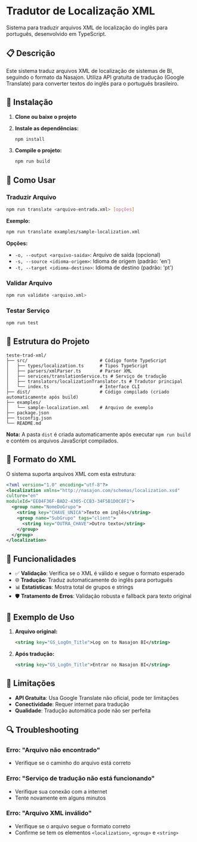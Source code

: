 # Tradutor de Localização XML

Sistema para traduzir arquivos XML de localização do inglês para português, desenvolvido em TypeScript.

## 📋 Descrição

Este sistema traduz arquivos XML de localização de sistemas de BI, seguindo o formato da Nasajon. Utiliza API gratuita de tradução (Google Translate) para converter textos do inglês para o português brasileiro.

## 🚀 Instalação

1. **Clone ou baixe o projeto**
2. **Instale as dependências:**
   ```bash
   npm install
   ```

3. **Compile o projeto:**
   ```bash
   npm run build
   ```

## 📖 Como Usar

### Traduzir Arquivo

```bash
npm run translate <arquivo-entrada.xml> [opções]
```

**Exemplo:**
```bash
npm run translate examples/sample-localization.xml
```

**Opções:**
- `-o, --output <arquivo-saida>`: Arquivo de saída (opcional)
- `-s, --source <idioma-origem>`: Idioma de origem (padrão: 'en')
- `-t, --target <idioma-destino>`: Idioma de destino (padrão: 'pt')

### Validar Arquivo

```bash
npm run validate <arquivo.xml>
```

### Testar Serviço

```bash
npm run test
```

## 📁 Estrutura do Projeto

```
teste-trad-xml/
├── src/                           # Código fonte TypeScript
│   ├── types/localization.ts      # Tipos TypeScript
│   ├── parsers/xmlParser.ts       # Parser XML
│   ├── services/translationService.ts # Serviço de tradução
│   ├── translators/localizationTranslator.ts # Tradutor principal
│   └── index.ts                   # Interface CLI
├── dist/                          # Código compilado (criado automaticamente após build)
├── examples/
│   └── sample-localization.xml    # Arquivo de exemplo
├── package.json
├── tsconfig.json
└── README.md
```

**Nota:** A pasta `dist` é criada automaticamente após executar `npm run build` e contém os arquivos JavaScript compilados.

## 📄 Formato do XML

O sistema suporta arquivos XML com esta estrutura:

```xml
<?xml version="1.0" encoding="utf-8"?>
<localization xmlns="http://nasajon.com/schemas/localization.xsd"
culture="en"
moduleId="EE04F36F-BAD2-4305-CCB3-34F5B1D0C8F1">
  <group name="NomeDoGrupo">
    <string key="CHAVE_UNICA">Texto em inglês</string>
    <group name="SubGrupo" tags="client">
      <string key="OUTRA_CHAVE">Outro texto</string>
    </group>
  </group>
</localization>
```

## 🔧 Funcionalidades

- ✅ **Validação**: Verifica se o XML é válido e segue o formato esperado
- 🌐 **Tradução**: Traduz automaticamente do inglês para português
- 📊 **Estatísticas**: Mostra total de grupos e strings
- 🛡️ **Tratamento de Erros**: Validação robusta e fallback para texto original

## 🎯 Exemplo de Uso

1. **Arquivo original:**
   ```xml
   <string key="GS_LogOn_Title">Log on to Nasajon BI</string>
   ```

2. **Após tradução:**
   ```xml
   <string key="GS_LogOn_Title">Entrar no Nasajon BI</string>
   ```

## 🚨 Limitações

- **API Gratuita**: Usa Google Translate não oficial, pode ter limitações
- **Conectividade**: Requer internet para tradução
- **Qualidade**: Tradução automática pode não ser perfeita

## 🔍 Troubleshooting

### Erro: "Arquivo não encontrado"
- Verifique se o caminho do arquivo está correto

### Erro: "Serviço de tradução não está funcionando"
- Verifique sua conexão com a internet
- Tente novamente em alguns minutos

### Erro: "Arquivo XML inválido"
- Verifique se o arquivo segue o formato correto
- Confirme se tem os elementos `<localization>`, `<group>` e `<string>`

